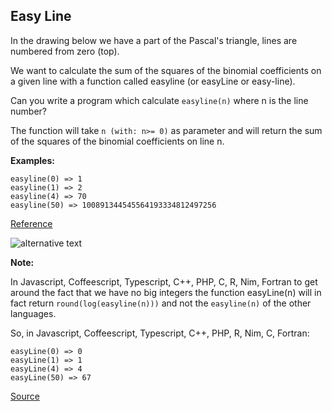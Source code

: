## Easy Line

In the drawing below we have a part of the Pascal's triangle, lines are numbered from zero (top).

We want to calculate the sum of the squares of the binomial coefficients on a given line with a function called easyline (or easyLine or easy-line).

Can you write a program which calculate `easyline(n)` where n is the line number?

The function will take `n (with: n>= 0)` as parameter and will return the sum of the squares of the binomial coefficients on line n.

**Examples:**

```text
easyline(0) => 1
easyline(1) => 2
easyline(4) => 70
easyline(50) => 100891344545564193334812497256
```

[Reference](http://mathworld.wolfram.com/BinomialCoefficient.html)

<img src="http://i.imgur.com/eUGaNvIm.jpg" alt="alternative text"><br/>

**Note:**

In Javascript, Coffeescript, Typescript, C++, PHP, C, R, Nim, Fortran to get around the fact that we have no big integers the function easyLine(n) will in fact return `round(log(easyline(n)))` and not the `easyline(n)` of the other languages.

So, in Javascript, Coffeescript, Typescript, C++, PHP, R, Nim, C, Fortran:

```text
easyLine(0) => 0
easyLine(1) => 1
easyLine(4) => 4
easyLine(50) => 67
```

[Source](https://www.codewars.com/kata/56e7d40129035aed6c000632/train/python)